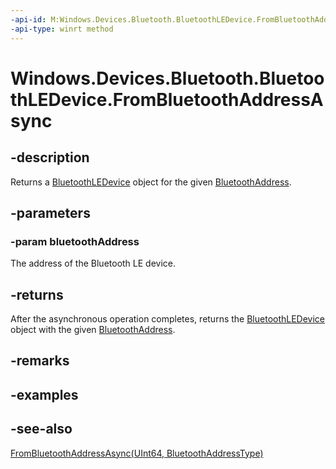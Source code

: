 ----api-id: M:Windows.Devices.Bluetooth.BluetoothLEDevice.FromBluetoothAddressAsync(System.UInt64)
-api-type: winrt method
---<!-- Method syntaxpublic Windows.Foundation.IAsyncOperation<Windows.Devices.Bluetooth.BluetoothLEDevice> FromBluetoothAddressAsync(System.UInt64 bluetoothAddress)--># Windows.Devices.Bluetooth.BluetoothLEDevice.FromBluetoothAddressAsync## -descriptionReturns a [BluetoothLEDevice](bluetoothledevice.md) object for the given [BluetoothAddress](bluetoothledevice_bluetoothaddress.md).## -parameters### -param bluetoothAddressThe address of the Bluetooth LE device.## -returnsAfter the asynchronous operation completes, returns the [BluetoothLEDevice](bluetoothledevice.md) object with the given [BluetoothAddress](bluetoothledevice_bluetoothaddress.md).## -remarks## -examples## -see-also[FromBluetoothAddressAsync(UInt64, BluetoothAddressType)](bluetoothledevice_frombluetoothaddressasync_613922801.md)
